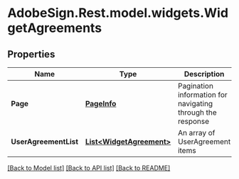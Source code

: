 # AdobeSign.Rest.model.widgets.WidgetAgreements
## Properties

Name | Type | Description | Notes
------------ | ------------- | ------------- | -------------
**Page** | [**PageInfo**](PageInfo.md) | Pagination information for navigating through the response | [optional] 
**UserAgreementList** | [**List&lt;WidgetAgreement&gt;**](WidgetAgreement.md) | An array of UserAgreement items | [optional] 

[[Back to Model list]](../README.md#documentation-for-models) [[Back to API list]](../README.md#documentation-for-api-endpoints) [[Back to README]](../README.md)

